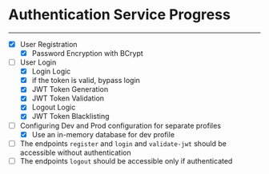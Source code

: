 # Authentication Service Progress

---
- [x] User Registration
  - [x] Password Encryption with BCrypt
- [ ] User Login
  - [x] Login Logic
  - [x] if the token is valid, bypass login
  - [x] JWT Token Generation
  - [x] JWT Token Validation
  - [x] Logout Logic
  - [x] JWT Token Blacklisting
- [ ] Configuring Dev and Prod configuration for separate profiles
  - [x] Use an in-memory database for dev profile
- [ ] The endpoints `register` and `login` and `validate-jwt` should be accessible without authentication
- [ ] The endpoints `logout` should be accessible only if authenticated
